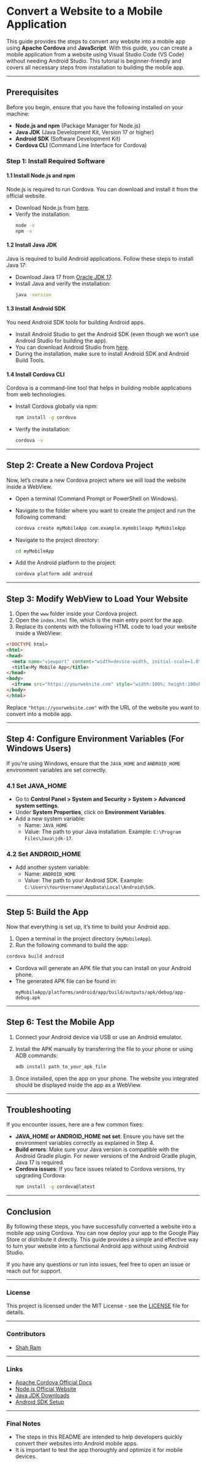 # Convert a Website to a Mobile Application

This guide provides the steps to convert any website into a mobile app using **Apache Cordova** and **JavaScript**. With this guide, you can create a mobile application from a website using Visual Studio Code (VS Code) without needing Android Studio. This tutorial is beginner-friendly and covers all necessary steps from installation to building the mobile app.

---

## **Prerequisites**

Before you begin, ensure that you have the following installed on your machine:

- **Node.js and npm** (Package Manager for Node.js)
- **Java JDK** (Java Development Kit, Version 17 or higher)
- **Android SDK** (Software Development Kit)
- **Cordova CLI** (Command Line Interface for Cordova)

### **Step 1: Install Required Software**

#### **1.1 Install Node.js and npm**
Node.js is required to run Cordova. You can download and install it from the official website.

- Download Node.js from [here](https://nodejs.org/).
- Verify the installation:
  ```bash
  node -v
  npm -v
  ```

#### **1.2 Install Java JDK**
Java is required to build Android applications. Follow these steps to install Java 17:

- Download Java 17 from [Oracle JDK 17](https://www.oracle.com/java/technologies/javase-jdk17-downloads.html).
- Install Java and verify the installation:
  ```bash
  java -version
  ```

#### **1.3 Install Android SDK**
You need Android SDK tools for building Android apps.

- Install Android Studio to get the Android SDK (even though we won’t use Android Studio for building the app).
- You can download Android Studio from [here](https://developer.android.com/studio).
- During the installation, make sure to install Android SDK and Android Build Tools.

#### **1.4 Install Cordova CLI**
Cordova is a command-line tool that helps in building mobile applications from web technologies.

- Install Cordova globally via npm:
  ```bash
  npm install -g cordova
  ```
- Verify the installation:
  ```bash
  cordova -v
  ```

---

## **Step 2: Create a New Cordova Project**

Now, let’s create a new Cordova project where we will load the website inside a WebView.

- Open a terminal (Command Prompt or PowerShell on Windows).
- Navigate to the folder where you want to create the project and run the following command:
  ```bash
  cordova create myMobileApp com.example.mymobileapp MyMobileApp
  ```

- Navigate to the project directory:
  ```bash
  cd myMobileApp
  ```

- Add the Android platform to the project:
  ```bash
  cordova platform add android
  ```

---

## **Step 3: Modify WebView to Load Your Website**

1. Open the `www` folder inside your Cordova project.
2. Open the `index.html` file, which is the main entry point for the app.
3. Replace its contents with the following HTML code to load your website inside a WebView:

```html
<!DOCTYPE html>
<html>
<head>
  <meta name="viewport" content="width=device-width, initial-scale=1.0">
  <title>My Mobile App</title>
</head>
<body>
  <iframe src="https://yourwebsite.com" style="width:100%; height:100vh; border:none;"></iframe>
</body>
</html>
```

Replace `"https://yourwebsite.com"` with the URL of the website you want to convert into a mobile app.

---

## **Step 4: Configure Environment Variables (For Windows Users)**

If you're using Windows, ensure that the `JAVA_HOME` and `ANDROID_HOME` environment variables are set correctly.

### **4.1 Set JAVA_HOME**

- Go to **Control Panel > System and Security > System > Advanced system settings**.
- Under **System Properties**, click on **Environment Variables**.
- Add a new system variable:
  - Name: `JAVA_HOME`
  - Value: The path to your Java installation. Example: `C:\Program Files\Java\jdk-17`.

### **4.2 Set ANDROID_HOME**

- Add another system variable:
  - Name: `ANDROID_HOME`
  - Value: The path to your Android SDK. Example: `C:\Users\YourUsername\AppData\Local\Android\Sdk`.

---

## **Step 5: Build the App**

Now that everything is set up, it’s time to build your Android app.

1. Open a terminal in the project directory (`myMobileApp`).
2. Run the following command to build the app:
  ```bash
  cordova build android
  ```

- Cordova will generate an APK file that you can install on your Android phone.
- The generated APK file can be found in:
  ```
  myMobileApp/platforms/android/app/build/outputs/apk/debug/app-debug.apk
  ```

---

## **Step 6: Test the Mobile App**

1. Connect your Android device via USB or use an Android emulator.
2. Install the APK manually by transferring the file to your phone or using ADB commands:
   ```bash
   adb install path_to_your_apk_file
   ```

3. Once installed, open the app on your phone. The website you integrated should be displayed inside the app as a WebView.

---

## **Troubleshooting**

If you encounter issues, here are a few common fixes:

- **JAVA_HOME or ANDROID_HOME not set**: Ensure you have set the environment variables correctly as explained in Step 4.
- **Build errors**: Make sure your Java version is compatible with the Android Gradle plugin. For newer versions of the Android Gradle plugin, Java 17 is required.
- **Cordova issues**: If you face issues related to Cordova versions, try upgrading Cordova:
  ```bash
  npm install -g cordova@latest
  ```

---

## **Conclusion**

By following these steps, you have successfully converted a website into a mobile app using Cordova. You can now deploy your app to the Google Play Store or distribute it directly. This guide provides a simple and effective way to turn your website into a functional Android app without using Android Studio.

If you have any questions or run into issues, feel free to open an issue or reach out for support.

---

### **License**

This project is licensed under the MIT License - see the [LICENSE](LICENSE) file for details.

---

### **Contributors**

- [Shah Ram](https://github.com/shahram8708)

---

### **Links**
- [Apache Cordova Official Docs](https://cordova.apache.org/docs/en/latest/)
- [Node.js Official Website](https://nodejs.org/)
- [Java JDK Downloads](https://www.oracle.com/java/technologies/javase-jdk17-downloads.html)
- [Android SDK Setup](https://developer.android.com/studio)

---

### **Final Notes**

- The steps in this README are intended to help developers quickly convert their websites into Android mobile apps.
- It is important to test the app thoroughly and optimize it for mobile devices.
